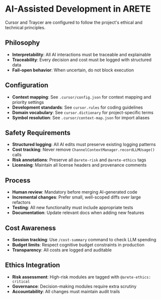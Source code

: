 # AI-Assisted Development in ARETE

Cursor and Traycer are configured to follow the project's ethical and technical principles.

## Philosophy
- **Interpretability**: All AI interactions must be traceable and explainable
- **Traceability**: Every decision and cost must be logged with structured data
- **Fail-open behavior**: When uncertain, do not block execution

## Configuration
- **Context mapping**: See `.cursor/config.json` for context mapping and priority settings
- **Development standards**: See `cursor.rules` for coding guidelines
- **Domain vocabulary**: See `cursor.dictionary` for project-specific terms
- **Symbol resolution**: See `.cursor/context-map.json` for import aliases

## Safety Requirements
- **Structured logging**: All AI edits must preserve existing logging patterns
- **Cost tracking**: Never remove `ChannelContextManager.recordLLMUsage()` calls
- **Risk annotations**: Preserve all `@arete-risk` and `@arete-ethics` tags
- **Licensing**: Maintain all license headers and provenance comments

## Process
- **Human review**: Mandatory before merging AI-generated code
- **Incremental changes**: Prefer small, well-scoped diffs over large refactors
- **Testing**: All new functionality must include appropriate tests
- **Documentation**: Update relevant docs when adding new features

## Cost Awareness
- **Session tracking**: Use `/cost-summary` command to check LLM spending
- **Budget limits**: Respect cognitive budget constraints in production
- **Transparency**: All costs are logged and auditable

## Ethics Integration
- **Risk assessment**: High-risk modules are tagged with `@arete-ethics: critical`
- **Governance**: Decision-making modules require extra scrutiny
- **Accountability**: All changes must maintain audit trails
